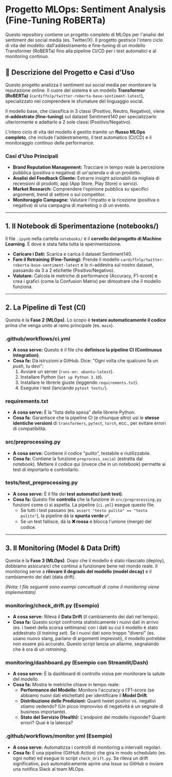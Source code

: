 # Progetto MLOps: Sentiment Analysis (Fine-Tuning RoBERTa)

Questo repository contiene un progetto completo di MLOps per l'analisi del sentiment dei social media (es. Twitter/X). Il progetto gestisce l'intero ciclo di vita del modello: dall'addestramento e fine-tuning di un modello Transformer (RoBERTa) fino alla pipeline CI/CD per i test automatici e al monitoring continuo.

## 🎯 Descrizione del Progetto e Casi d'Uso

Questo progetto analizza il sentiment sui social media per monitorare la reputazione online. Il cuore del sistema è un modello **Transformer (RoBERTa)** (`cardiffnlp/twitter-roberta-base-sentiment-latest`), specializzato nel comprendere le sfumature del linguaggio social.

Il modello base, che classifica in 3 classi (Positivo, Neutro, Negativo), viene **ri-addestrato (fine-tuning)** sul dataset Sentiment140 per specializzarlo ulteriormente e adattarlo a 2 sole classi (Positivo/Negativo).

L'intero ciclo di vita del modello è gestito tramite un **flusso MLOps completo**, che include l'addestramento, il test automatico (CI/CD) e il monitoraggio continuo delle performance.

### Casi d'Uso Principali

* **Brand Reputation Management:** Tracciare in tempo reale la percezione pubblica (positiva o negativa) di un'azienda o di un prodotto.
* **Analisi del Feedback Cliente:** Estrarre insight azionabili da migliaia di recensioni di prodotti, app (App Store, Play Store) o servizi.
* **Market Research:** Comprendere l'opinione pubblica su specifici argomenti, trend di settore o sui competitor.
* **Monitoraggio Campagne:** Valutare l'impatto e la ricezione (positiva o negativa) di una campagna di marketing o di un evento.

---

## 1. Il Notebook di Sperimentazione (notebooks/)

Il file `.ipynb` nella cartella `notebooks/` è il **cervello del progetto di Machine Learning**. È dove è stata fatta tutta la sperimentazione.

* **Caricare i Dati:** Scarica e carica il dataset Sentiment140.
* **Fare il Retraining (Fine-Tuning):** Prende il modello `cardiffnlp/twitter-roberta-base-sentiment-latest` e lo ri-addestra sul nostro dataset, passando da 3 a 2 etichette (Positivo/Negativo).
* **Valutare:** Calcola le metriche di performance (Accuracy, F1-score) e crea i grafici (come la Confusion Matrix) per dimostrare che il modello funziona.

---

## 2. La Pipeline di Test (CI)

Questa è la **Fase 2 (MLOps)**. Lo scopo è **testare automaticamente il codice** prima che venga unito al ramo principale (es. `main`).

### .github/workflows/ci.yml

* **A cosa serve:** Questo è il file che **definisce la pipeline CI (Continuous Integration)**.
* **Cosa fa:** Dà istruzioni a GitHub. Dice: "Ogni volta che qualcuno fa un *push*, tu devi":
    1.  Avviare un server (`runs-on: ubuntu-latest`).
    2.  Installare Python (`Set up Python 3.10`).
    3.  Installare le librerie giuste (leggendo `requirements.txt`).
    4.  Eseguire i test (lanciando `pytest tests/`).

### requirements.txt

* **A cosa serve:** È la "lista della spesa" delle librerie Python.
* **Cosa fa:** Garantisce che la pipeline CI (e chiunque altro) usi le **stesse identiche versioni** di `transformers`, `pytest`, `torch`, ecc., per evitare errori di compatibilità.

### src/preprocessing.py

* **A cosa serve:** Contiene il codice "pulito", testabile e riutilizzabile.
* **Cosa fa:** Contiene la funzione `preprocess_social` (estratta dal notebook). Mettere il codice qui (invece che in un notebook) permette ai test di importarlo e controllarlo.

### tests/test_preprocessing.py

* **A cosa serve:** È il file dei **test automatici (unit test)**.
* **Cosa fa:** Questo file **controlla** che la funzione in `src/preprocessing.py` funzioni come ci si aspetta. La pipeline (`ci.yml`) esegue questo file.
    * Se tutti i test passano (es. `assert "testo pulito" == "testo pulito"`), la pipeline dà la **spunta verde ✅**.
    * Se un test fallisce, dà la **❌ rossa** e blocca l'unione (merge) del codice.

---

## 3. Il Monitoring (Model & Data Drift)

Questa è la **Fase 3 (MLOps)**. Dopo che il modello è stato rilasciato (deploy), dobbiamo assicurarci che continui a funzionare bene nel mondo reale. Il monitoring serve a **rilevare il degrado del modello (model decay)** e il cambiamento dei dati (data drift).

*(Nota: I file seguenti sono esempi concettuali di come il monitoring viene implementato)*

### monitoring/check_drift.py (Esempio)

* **A cosa serve:** Rileva il **Data Drift** (il cambiamento dei dati nel tempo).
* **Cosa fa:** Questo script confronta statisticamente i nuovi dati in arrivo (es. i tweet della scorsa settimana) con i dati su cui il modello è stato addestrato (il *training set*). Se i nuovi dati sono troppo "diversi" (es. usano nuovo slang, parlano di argomenti imprevisti), il modello potrebbe non essere più accurato. Questo script lancia un allarme, segnalando che è ora di un *retraining*.

### monitoring/dashboard.py (Esempio con Streamlit/Dash)

* **A cosa serve:** È la dashboard di controllo visiva per monitorare la salute del modello.
* **Cosa fa:** Mostra le metriche chiave in tempo reale:
    * **Performance del Modello:** Monitora l'accuracy o l'F1-score (se abbiamo nuovi dati etichettati) per identificare il **Model Drift**.
    * **Distribuzione delle Predizioni:** Quanti tweet positivi vs. negativi stiamo vedendo? (Un picco improvviso di negatività è un segnale di business importante).
    * **Stato del Servizio (Health):** L'endpoint del modello risponde? Quanti errori? Qual è la latenza?

### .github/workflows/monitor.yml (Esempio)

* **A cosa serve:** Automatizza i controlli di monitoring a intervalli regolari.
* **Cosa fa:** È una pipeline (GitHub Action) che gira in modo schedulato (es. ogni notte) ed esegue lo script `check_drift.py`. Se rileva un drift significativo, può automaticamente aprire una *Issue* su GitHub o inviare una notifica Slack al team MLOps.
